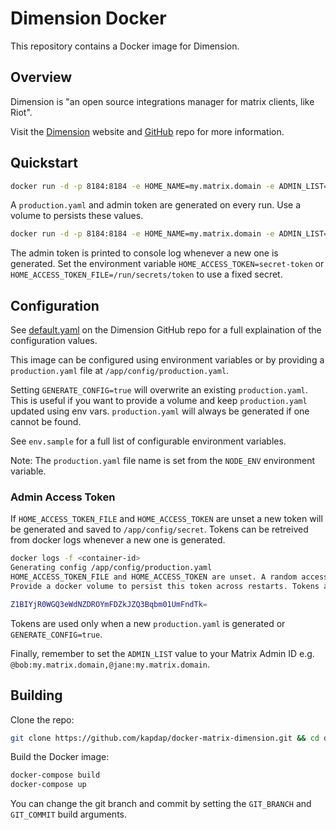 # Dimension Docker

This repository contains a Docker image for Dimension.

## Overview

Dimension is "an open source integrations manager for matrix clients, like Riot".

Visit the [Dimension](https://dimension.t2bot.io/) website and [GitHub](https://github.com/turt2live/matrix-dimension) repo for more information.

## Quickstart

```sh
docker run -d -p 8184:8184 -e HOME_NAME=my.matrix.domain -e ADMIN_LIST=@me:my.matrix.domain kapdap/matrix-dimension
```

A `production.yaml` and admin token are generated on every run. Use a volume to persists these values.

```sh
docker run -d -p 8184:8184 -e HOME_NAME=my.matrix.domain -e ADMIN_LIST=@me:my.matrix.domain -v /path/to/config:/app/config kapdap/matrix-dimension
```

The admin token is printed to console log whenever a new one is generated. Set the environment variable `HOME_ACCESS_TOKEN=secret-token` or `HOME_ACCESS_TOKEN_FILE=/run/secrets/token` to use a fixed secret.

## Configuration

See [default.yaml](https://github.com/turt2live/matrix-dimension/blob/master/config/default.yaml) on the Dimension GitHub repo for a full explaination of the configuration values.

This image can be configured using environment variables or by providing a `production.yaml` file at `/app/config/production.yaml`.

Setting `GENERATE_CONFIG=true` will overwrite an existing `production.yaml`. This is useful if you want to provide a volume and keep `production.yaml` updated using env vars. `production.yaml` will always be generated if one cannot be found.

See `env.sample` for a full list of configurable environment variables.

Note: The `production.yaml` file name is set from the `NODE_ENV` environment variable.

### Admin Access Token

If `HOME_ACCESS_TOKEN_FILE` and `HOME_ACCESS_TOKEN` are unset a new token will be generated and saved to `/app/config/secret`. Tokens can be retreived from docker logs whenever a new one is generated.

```sh
docker logs -f <container-id>
Generating config /app/config/production.yaml
HOME_ACCESS_TOKEN_FILE and HOME_ACCESS_TOKEN are unset. A random access token will be generated and saved to /app/config/secret.
Provide a docker volume to persist this token across restarts. Tokens are printed to the console each time they are generated.

Z1BIYjR0WGQ3eWdNZDROYmFDZkJZQ3Bqbm01UmFndTk=
```

Tokens are used only when a new `production.yaml` is generated or `GENERATE_CONFIG=true`.

Finally, remember to set the `ADMIN_LIST` value to your Matrix Admin ID e.g. `@bob:my.matrix.domain,@jane:my.matrix.domain`.

## Building

Clone the repo:

```sh
git clone https://github.com/kapdap/docker-matrix-dimension.git && cd docker-matrix-dimension
```

Build the Docker image:

```sh
docker-compose build
docker-compose up
```

You can change the git branch and commit by setting the `GIT_BRANCH` and `GIT_COMMIT` build arguments.